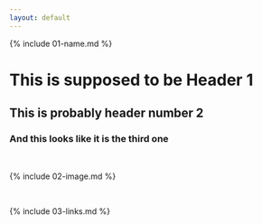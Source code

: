 ```yaml
---
layout: default
---
```


{% include 01-name.md %}
# This is supposed to be Header 1
## This is probably header number 2
### And this looks like it is the third one


<br>

{% include 02-image.md %}

<br>

{% include 03-links.md %}

